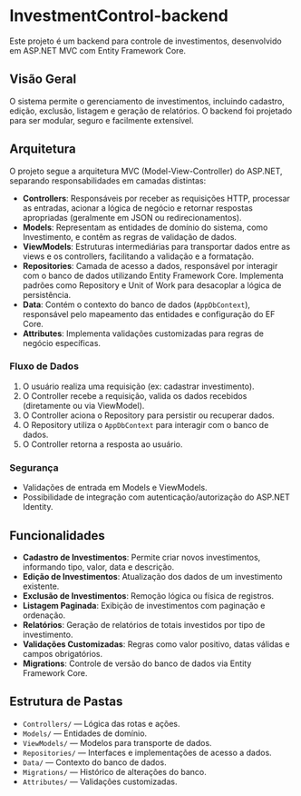 # InvestmentControl-backend

Este projeto é um backend para controle de investimentos, desenvolvido em ASP.NET MVC com Entity Framework Core.

## Visão Geral

O sistema permite o gerenciamento de investimentos, incluindo cadastro, edição, exclusão, listagem e geração de relatórios. O backend foi projetado para ser modular, seguro e facilmente extensível.

## Arquitetura

O projeto segue a arquitetura MVC (Model-View-Controller) do ASP.NET, separando responsabilidades em camadas distintas:

- **Controllers**: Responsáveis por receber as requisições HTTP, processar as entradas, acionar a lógica de negócio e retornar respostas apropriadas (geralmente em JSON ou redirecionamentos).
- **Models**: Representam as entidades de domínio do sistema, como Investimento, e contêm as regras de validação de dados.
- **ViewModels**: Estruturas intermediárias para transportar dados entre as views e os controllers, facilitando a validação e a formatação.
- **Repositories**: Camada de acesso a dados, responsável por interagir com o banco de dados utilizando Entity Framework Core. Implementa padrões como Repository e Unit of Work para desacoplar a lógica de persistência.
- **Data**: Contém o contexto do banco de dados (`AppDbContext`), responsável pelo mapeamento das entidades e configuração do EF Core.
- **Attributes**: Implementa validações customizadas para regras de negócio específicas.

### Fluxo de Dados

1. O usuário realiza uma requisição (ex: cadastrar investimento).
2. O Controller recebe a requisição, valida os dados recebidos (diretamente ou via ViewModel).
3. O Controller aciona o Repository para persistir ou recuperar dados.
4. O Repository utiliza o `AppDbContext` para interagir com o banco de dados.
5. O Controller retorna a resposta ao usuário.

### Segurança

- Validações de entrada em Models e ViewModels.
- Possibilidade de integração com autenticação/autorização do ASP.NET Identity.

## Funcionalidades

- **Cadastro de Investimentos**: Permite criar novos investimentos, informando tipo, valor, data e descrição.
- **Edição de Investimentos**: Atualização dos dados de um investimento existente.
- **Exclusão de Investimentos**: Remoção lógica ou física de registros.
- **Listagem Paginada**: Exibição de investimentos com paginação e ordenação.
- **Relatórios**: Geração de relatórios de totais investidos por tipo de investimento.
- **Validações Customizadas**: Regras como valor positivo, datas válidas e campos obrigatórios.
- **Migrations**: Controle de versão do banco de dados via Entity Framework Core.

## Estrutura de Pastas

- `Controllers/` — Lógica das rotas e ações.
- `Models/` — Entidades de domínio.
- `ViewModels/` — Modelos para transporte de dados.
- `Repositories/` — Interfaces e implementações de acesso a dados.
- `Data/` — Contexto do banco de dados.
- `Migrations/` — Histórico de alterações do banco.
- `Attributes/` — Validações customizadas.
